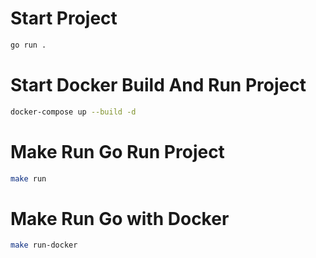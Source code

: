 
# Start Project
```sh
go run .
```

# Start Docker Build And Run Project
```sh
docker-compose up --build -d
```

# Make Run Go Run Project
``` sh
make run
```
# Make Run Go with Docker
``` sh
make run-docker 
```